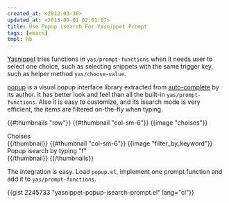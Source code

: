 ```yaml
---
created_at: <2012-03-30>
updated_at: <2013-09-01 02:01:07>
title: Use Popup isearch For Yasnippet Prompt
tags: [emacs]
tmpl: hb
---
```


[Yasnippet][] tries functions in `yas/prompt-functions` when it needs user to
select one choice, such as selecting snippets with the same trigger key, such
as helper method `yas/choose-value`.

[popup][] is a visual popup interface library extracted from [auto-complete][]
by its author. It has better look and feel than all the built-in
`yas/prompt-functions`. Also it is easy to customize, and its isearch mode is
very efficient, the items are filtered on-the-fly when typing.

{{#thumbnails "row"}}
  {{#thumbnail "col-sm-6"}}
    {{image "choises"}}
    <figcaption>Choises</figcaption>
  {{/thumbnail}}
  {{#thumbnail "col-sm-6"}}
    {{image "filter_by_keyword"}}
    <figcaption>Popup isearch by typing "f"</figcaption>
  {{/thumbnail}}
{{/thumbnails}}

The integration is easy. Load `popup.el`, implement one prompt function and
add it to `yas/prompt-functions`.

{{gist 2245733 "yasnippet-popup-isearch-prompt.el" lang="cl"}}

[yasnippet]: http://capitaomorte.github.com/yasnippet/index.html
[popup]: https://github.com/m2ym/popup-el
[auto-complete]: https://github.com/m2ym/auto-complete
